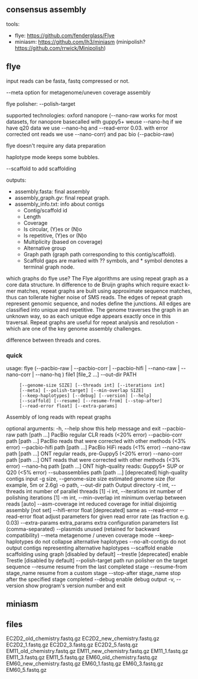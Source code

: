 ## consensus assembly

tools:
- flye: https://github.com/fenderglass/Flye
- miniasm: https://github.com/lh3/miniasm (minipolish? https://github.com/rrwick/Minipolish)

## flye

input reads can be fasta, fastq compressed or not.

--meta option for metagenome/uneven coverage assembly

flye polisher: --polish-target

supported technologies: oxford nanopore (--nano-raw works for most datasets, for nanopore basecalled with guppy5+ weuse --nano-hq if we have q20 data we use --nano-hq and --read-error 0.03. with error corrected ont reads we use --nano-corr) and pac bio (--pacbio-raw)

flye doesn't require any data preparation

haplotype mode keeps some bubbles.

--scaffold to add scaffolding

outputs:
- assembly.fasta: final assembly
- assembly_graph.gv: final repeat graph.
- assembly_info.txt: info about contigs
    - Contig/scaffold id
    - Length
    - Coverage
    - Is circular, (Y)es or (N)o
    - Is repetitive, (Y)es or (N)o
    - Multiplicity (based on coverage)
    - Alternative group
    - Graph path (graph path corresponding to this contig/scaffold).
    - Scaffold gaps are marked with ?? symbols, and * symbol denotes a terminal graph node.

which graphs do flye use? The Flye algorithms are using repeat graph as a core data structure. In difference to de Bruijn graphs which require exact k-mer matches, repeat graphs are built using approximate sequence matches, thus can tollerate higher noise of SMS reads.
The edges of repeat graph represent genomic sequence, and nodes define the junctions. All edges are classified into unique and repetitive. The genome traverses the graph in an unknown way, so as each unique edge appears exactly once in this traversal. Repeat graphs are useful for repeat analysis and resolution - which are one of the key genome assembly challenges.

difference between threads and cores.

### quick

usage: flye (--pacbio-raw | --pacbio-corr | --pacbio-hifi | --nano-raw |
	     --nano-corr | --nano-hq ) file1 [file_2 ...]
	     --out-dir PATH

	     [--genome-size SIZE] [--threads int] [--iterations int]
	     [--meta] [--polish-target] [--min-overlap SIZE]
	     [--keep-haplotypes] [--debug] [--version] [--help] 
	     [--scaffold] [--resume] [--resume-from] [--stop-after] 
	     [--read-error float] [--extra-params]

Assembly of long reads with repeat graphs

optional arguments:
  -h, --help            show this help message and exit
  --pacbio-raw path [path ...]
                        PacBio regular CLR reads (<20% error)
  --pacbio-corr path [path ...]
                        PacBio reads that were corrected with other methods (<3% error)
  --pacbio-hifi path [path ...]
                        PacBio HiFi reads (<1% error)
  --nano-raw path [path ...]
                        ONT regular reads, pre-Guppy5 (<20% error)
  --nano-corr path [path ...]
                        ONT reads that were corrected with other methods (<3% error)
  --nano-hq path [path ...]
                        ONT high-quality reads: Guppy5+ SUP or Q20 (<5% error)
  --subassemblies path [path ...]
                        [deprecated] high-quality contigs input
  -g size, --genome-size size
                        estimated genome size (for example, 5m or 2.6g)
  -o path, --out-dir path
                        Output directory
  -t int, --threads int
                        number of parallel threads [1]
  -i int, --iterations int
                        number of polishing iterations [1]
  -m int, --min-overlap int
                        minimum overlap between reads [auto]
  --asm-coverage int    reduced coverage for initial disjointig assembly [not set]
  --hifi-error float    [deprecated] same as --read-error
  --read-error float    adjust parameters for given read error rate (as fraction e.g. 0.03)
  --extra-params extra_params
                        extra configuration parameters list (comma-separated)
  --plasmids            unused (retained for backward compatibility)
  --meta                metagenome / uneven coverage mode
  --keep-haplotypes     do not collapse alternative haplotypes
  --no-alt-contigs      do not output contigs representing alternative
                        haplotypes
  --scaffold            enable scaffolding using graph [disabled by default]
  --trestle             [deprecated] enable Trestle [disabled by default]
  --polish-target path  run polisher on the target sequence
  --resume              resume from the last completed stage
  --resume-from stage_name
                        resume from a custom stage
  --stop-after stage_name
                        stop after the specified stage completed
  --debug               enable debug output
  -v, --version         show program's version number and exit


## miniasm



## files

EC2D2_old_chemistry.fastq.gz
EC2D2_new_chemistry.fastq.gz
EC2D2_1.fastq.gz
EC2D2_3.fastq.gz
EC2D2_5.fastq.gz
EM11_old_chemistry.fastq.gz
EM11_new_chemistry.fastq.gz
EM11_1.fastq.gz
EM11_3.fastq.gz
EM11_5.fastq.gz
EM60_old_chemistry.fastq.gz
EM60_new_chemistry.fastq.gz
EM60_1.fastq.gz
EM60_3.fastq.gz
EM60_5.fastq.gz
